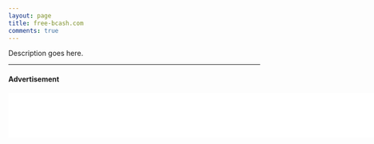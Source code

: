 ```yaml
---
layout: page
title: free-bcash.com
comments: true
---
```


Description goes here.

---
#### Advertisement

<iframe data-aa='1121329' src='//ad.a-ads.com/1121329?size=990x90' scrolling='no' style='width:990px; height:90px; border:0px; padding:0; overflow:hidden' allowtransparency='true'></iframe>
